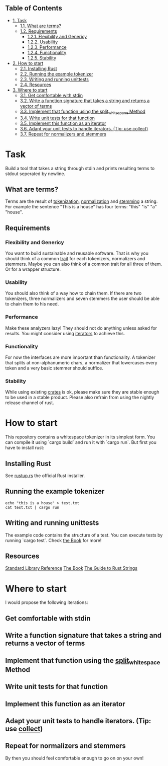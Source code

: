 <div id="table-of-contents">
<h2>Table of Contents</h2>
<div id="text-table-of-contents">
<ul>
<li><a href="#org20ec46c">1. Task</a>
<ul>
<li><a href="#org080c85a">1.1. What are terms?</a></li>
<li><a href="#orgc1cd6a2">1.2. Requirements</a>
<ul>
<li><a href="#org9a69b08">1.2.1. Flexibility and Genericy</a></li>
<li><a href="#org2791c6d">1.2.2. Usability</a></li>
<li><a href="#org08d81f5">1.2.3. Performance</a></li>
<li><a href="#org7857313">1.2.4. Functionality</a></li>
<li><a href="#org1e950c2">1.2.5. Stability</a></li>
</ul>
</li>
</ul>
</li>
<li><a href="#org6616517">2. How to start</a>
<ul>
<li><a href="#org51580c0">2.1. Installing Rust</a></li>
<li><a href="#org75f085b">2.2. Running the example tokenizer</a></li>
<li><a href="#orgd4ef23e">2.3. Writing and running unittests</a></li>
<li><a href="#org1537055">2.4. Resources</a></li>
</ul>
</li>
<li><a href="#org995eed9">3. Where to start</a>
<ul>
<li><a href="#org807bbe0">3.1. Get comfortable with stdin</a></li>
<li><a href="#orge4a827f">3.2. Write a function signature that takes a string and returns a vector of terms</a></li>
<li><a href="#org84d0137">3.3. Implement that function using the split<sub>whitespace</sub> Method</a></li>
<li><a href="#org4c693a0">3.4. Write unit tests for that function</a></li>
<li><a href="#org8ebe891">3.5. Implement this function as an iterator</a></li>
<li><a href="#org33fda06">3.6. Adapt your unit tests to handle iterators. (Tip: use collect)</a></li>
<li><a href="#org33a1274">3.7. Repeat for normalizers and stemmers</a></li>
</ul>
</li>
</ul>
</div>
</div>

<a id="org20ec46c"></a>

# Task

Build a tool that takes a string through stdin and prints resulting terms to stdout seperated by newline.


<a id="org080c85a"></a>

## What are terms?

Terms are the result of [tokenization](https://en.wikipedia.org/wiki/Tokenization_(lexical_analysis)), [normalization](https://en.wikipedia.org/wiki/Canonicalization) and [stemming](https://en.wikipedia.org/wiki/Stemming) a string. 
For example the sentence "This is a house" has four terms: "this" "is" "a" "house".


<a id="orgc1cd6a2"></a>

## Requirements


<a id="org9a69b08"></a>

### Flexibility and Genericy

You want to build sustainable and reusable software.
That is why you should think of a common [trait](https://doc.rust-lang.org/book/traits.html) for each tokenizers, normalizers and stemmers.
Maybe you can also think of a common trait for all three of them. Or for a wrapper structure.


<a id="org2791c6d"></a>

### Usability

You should also think of a way how to chain them.
If there are two tokenizers, three normalizers and seven stemmers the user should be able to chain them to his need.


<a id="org08d81f5"></a>

### Performance

Make these analyzers lazy! They should not do anything unless asked for results. 
You might consider using [iterators](https://doc.rust-lang.org/std/iter/trait.Iterator.html) to achieve this. 


<a id="org7857313"></a>

### Functionality

For now the interfaces are more important than functionality. 
A tokenizer that splits at non-alphanumeric chars, 
a normalizer that lowercases every token and a very basic stemmer should suffice.


<a id="org1e950c2"></a>

### Stability

While using existing [crates](https://crates.io/) is ok, please make sure they are stable enough to be used in a stable product.
Please also refrain from using the nightly release channel of rust.


<a id="org6616517"></a>

# How to start

This repository contains a whitespace tokenizer in its simplest form.
You can compile it using \`cargo build\` and run it with \`cargo run\`.
But first you have to install rust:


<a id="org51580c0"></a>

## Installing Rust

See [rustup.rs](https://rustup.rs/) the official Rust installer.


<a id="org75f085b"></a>

## Running the example tokenizer

    echo "this is a house" > test.txt
    cat test.txt | cargo run


<a id="orgd4ef23e"></a>

## Writing and running unittests

The example code contains the structure of a test. 
You can execute tests by running \`cargo test\`.
Check [the Book](https://doc.rust-lang.org/book/testing.html) for more!


<a id="org1537055"></a>

## Resources

[Standard Library Reference](https://doc.rust-lang.org/std/)
[The Book](https://doc.rust-lang.org/book/)
[The Guide to Rust Strings](http://www.steveklabnik.com/rust-issue-17340/)


<a id="org995eed9"></a>

# Where to start

I would propose the following iterations:


<a id="org807bbe0"></a>

## Get comfortable with stdin


<a id="orge4a827f"></a>

## Write a function signature that takes a string and returns a vector of terms


<a id="org84d0137"></a>

## Implement that function using the [split<sub>whitespace</sub>](https://doc.rust-lang.org/std/primitive.str.html#method.split_whitespace) Method


<a id="org4c693a0"></a>

## Write unit tests for that function


<a id="org8ebe891"></a>

## Implement this function as an iterator


<a id="org33fda06"></a>

## Adapt your unit tests to handle iterators. (Tip: use [collect](https://doc.rust-lang.org/std/iter/trait.Iterator.html#method.collect))


<a id="org33a1274"></a>

## Repeat for normalizers and stemmers

By then you should feel comfortable enough to go on on your own!

